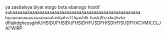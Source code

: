 ya zaebalsya blyat etogo bota ebanogo hostit' sukaaaaaaaaaaaaaaaaaaaaaaaaaaaaaaaaaaaaaaaaaaaaaaaaaaaa byaaaaaaaaaaaaaaaaataskjahsTLkjashtk haskjfhzxkcjhvkx dflsjkdgheusgihIUHSIDUFHSIDUFHSIDHFUSDFHISDHFISUDFHXCVMX;CLJA['WIRP
